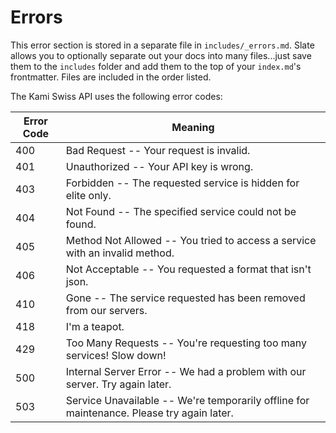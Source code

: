 # Errors

<aside class="notice">
This error section is stored in a separate file in <code>includes/_errors.md</code>. Slate allows you to optionally separate out your docs into many files...just save them to the <code>includes</code> folder and add them to the top of your <code>index.md</code>'s frontmatter. Files are included in the order listed.
</aside>

The Kami Swiss API uses the following error codes:


Error Code | Meaning
---------- | -------
400 | Bad Request -- Your request is invalid.
401 | Unauthorized -- Your API key is wrong.
403 | Forbidden -- The requested service is hidden for elite only.
404 | Not Found -- The specified service could not be found.
405 | Method Not Allowed -- You tried to access a service with an invalid method.
406 | Not Acceptable -- You requested a format that isn't json.
410 | Gone -- The service requested has been removed from our servers.
418 | I'm a teapot.
429 | Too Many Requests -- You're requesting too many services! Slow down!
500 | Internal Server Error -- We had a problem with our server. Try again later.
503 | Service Unavailable -- We're temporarily offline for maintenance. Please try again later.
